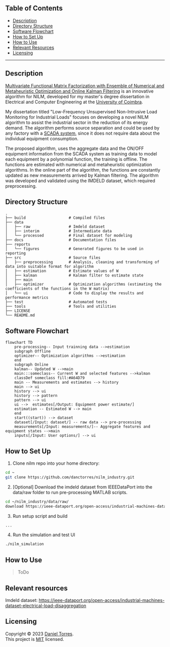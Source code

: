 Table of Contents
------

* [Description](#description)
* [Directory Structure](#directory-structure)
* [Software Flowchart](#software-flowchart)
* [How to Set Up](#how-to-set-up)
* [How to Use](#how-to-use)
* [Relevant Resources](#relevant-resources)
* [Licensing](#licensing)
---


Description
------
[Multivariate Functional Matrix Factorization with Ensemble of Numerical and Metaheuristic Optimization and Online Kalman Filtering](https://github.com/danctorres/nilm_disseration) is an innovative algorithm for NILM, developed for my master's degree dissertation in Electrical and Computer Engineering at the [University of Coimbra](https://www.uc.pt/).

My dissertation titled "Low-Frequency Unsupervised Non-Intrusive Load Monitoring for Industrial Loads" focuses on developing a novel NILM algorithm to assist the industrial sector in the reduction of its energy demand. The algorithm performs source separation and could be used by any factory with a [SCADA system](https://en.wikipedia.org/wiki/SCADA), since it does not require data about the individual equipment consumption.


The proposed algorithm, uses the aggregate data and the ON/OFF equipment information from the SCADA system as training data to model each equipment by a polynomial function, the training is offline. The functions are estimated with numerical and metaheuristic optimization algorithms. In the online part of the algorithm, the functions are constantly updated as new measurements arrived by Kalman filtering.
The algorithm was developed and validated using the IMDELD dataset, which required preprocessing.


Directory Structure
------
    .
    ├── build                   # Compiled files
    ├── data
    │   ├── raw                 # Imdeld dataset
    │   ├── interim             # Intermediate data
    │   └── processed           # Final dataset for modeling
    ├── docs                    # Documentation files
    ├── reports					
    │   └── figures             # Generated figures to be used in reporting 
    ├── src                     # Source files
    │   ├── preprocessing       # Analysis, cleaning and transforming of data into suitable format for algorithm
    │   ├── estimation          # Estimate values of W
    │   ├── kalman              # Kalman filter to estimate state
    │   ├── main
    │   ├── optimizer           # Optimization algorithms (estimating the coefficients of the functions in the W matrix)
    │   └── ui                  # Code to display the results and performance metrics
    ├── test                    # Automated tests
    ├── tools                   # Tools and utilities
    ├── LICENSE
    └── README.md


Software Flowchart
------
```mermaid
flowchart TD
    pre-processing-- Input trainning data -->estimation
    subgraph Offline
    optimizer-- Optimization algorithms -->estimation
    end
    subgraph Online
    kalman-- Updated W -->main
    main:::someclass-- Current W and selected features -->kalman
    classDef someclass fill:#A64D79
    main -- Measurements and estimates --> history
    main --> ui
    history --> ui
    history --> pattern
    pattern --> ui
    ui -->  estimates[/Output: Equipment power estimate/]
    estimation -- Estimated W --> main
    end
    start((start)) --> dataset
    dataset[/Input: dataset/] -- raw data --> pre-processing
    measurements[/Input: measurements/]-- Aggregate features and equipment states -->main
    inputs[/Input: User options/] --> ui
```
  

How to Set Up
------
1. Clone nilm repo into your home directory:
``` bash
cd ~
git clone https://github.com/danctorres/nilm_industry.git
```
2. [Optional] Download the imdeld dataset from IEEEDataPort into the data/raw folder to run pre-processing MATLAB scripts.
``` bash
cd ~/nilm_industry/data/raw/
download https://ieee-dataport.org/open-access/industrial-machines-dataset-electrical-load-disaggregation
```
3. Run setup script and build
``` bash
...
```
4. Run the simulation and test UI
``` bash
./nilm_simulation
```

How to Use
------
> ToDo


Relevant resources
------
Imdeld dataset: https://ieee-dataport.org/open-access/industrial-machines-dataset-electrical-load-disaggregation

Licensing
------
Copyright © 2023 [Daniel Torres](https://github.com/danctorres).<br />
This project is [MIT](https://github.com/danctorres/nilm_disseration/blob/main/LICENSE) licensed.
